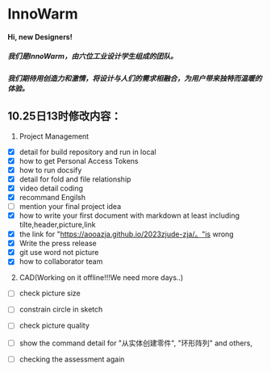 # InnoWarm

#### Hi, new Designers! 
##### 我们是**InnoWarm**，由六位工业设计学生组成的团队。
##### 我们期待用创造力和激情，将设计与人们的需求相融合，为用户带来**独特而温暖**的体验。

## 10.25日13时修改内容：
1. Project Management
- [x] detail for build repository and run in local
- [x] how to get Personal Access Tokens
- [x] how to run docsify
- [x] detail for fold and file relationship
- [x] video detail coding
- [x] recommand Engilsh
- [ ] mention your final project idea
- [x] how to write your first document with markdown at least including tilte,header,picture,link
- [x] the link for "https://aooazja.github.io/2023zjude-zja/。"is wrong
- [x] Write the press release
- [x] git use word not picture
- [x] how to collaborator team

2. CAD(Working on it offline!!!We need more days..)
- [ ] check picture size 
- [ ] constrain circle in sketch
- [ ] check picture quality 
- [ ] show the command detail for "从实体创建零件", "环形阵列" and others,
- [ ] checking the assessment again


